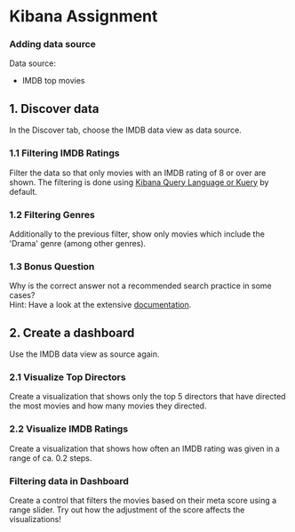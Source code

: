 # Kibana Assignment

### Adding data source

Data source:
- IMDB top movies

## 1. Discover data

In the Discover tab, choose the IMDB data view as data source.

### 1.1 Filtering IMDB Ratings
Filter the data so that only movies with an IMDB rating of 8 or over are shown.
The filtering is done using [Kibana Query Language or Kuery](https://www.elastic.co/guide/en/kibana/8.16/kuery-query.html) by default. 

### 1.2 Filtering Genres
Additionally to the previous filter, show only movies which include the 'Drama' genre (among other genres).

### 1.3 Bonus Question
Why is the correct answer not a recommended search practice in some cases? <br>
Hint: Have a look at the extensive [documentation](https://www.elastic.co/guide/en/elasticsearch/reference/8.16/query-dsl-query-string-query.html#query-string-wildcard).


## 2. Create a dashboard
Use the IMDB data view as source again.
### 2.1 Visualize Top Directors
Create a visualization that shows only the top 5 directors that have directed the most movies and how many movies they directed.
### 2.2 Visualize IMDB Ratings
Create a visualization that shows how often an IMDB rating was given in a range of ca. 0.2 steps.
### Filtering data in Dashboard
Create a control that filters the movies based on their meta score using a range slider. Try out how the adjustment of the score affects the visualizations!